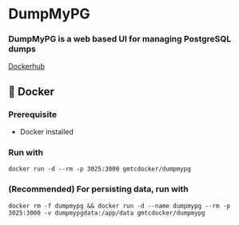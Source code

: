 # DumpMyPG

<h3>DumpMyPG is a web based UI for managing PostgreSQL dumps</h3>

[Dockerhub](https://hub.docker.com/r/gmtcdocker/dumpmypg)

## 🐳 Docker

### Prerequisite

- Docker installed

### Run with

    docker run -d --rm -p 3025:3000 gmtcdocker/dumpmypg

### (Recommended) For persisting data, run with

    docker rm -f dumpmypg && docker run -d --name dumpmypg --rm -p 3025:3000 -v dumpmypgdata:/app/data gmtcdocker/dumpmypg


